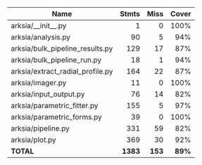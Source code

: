 | Name                               |    Stmts |     Miss |   Cover |
|----------------------------------- | -------: | -------: | ------: |
| arksia/\_\_init\_\_.py             |        1 |        0 |    100% |
| arksia/analysis.py                 |       90 |        5 |     94% |
| arksia/bulk\_pipeline\_results.py  |      129 |       17 |     87% |
| arksia/bulk\_pipeline\_run.py      |       18 |        1 |     94% |
| arksia/extract\_radial\_profile.py |      164 |       22 |     87% |
| arksia/imager.py                   |       11 |        0 |    100% |
| arksia/input\_output.py            |       76 |       14 |     82% |
| arksia/parametric\_fitter.py       |      155 |        5 |     97% |
| arksia/parametric\_forms.py        |       39 |        0 |    100% |
| arksia/pipeline.py                 |      331 |       59 |     82% |
| arksia/plot.py                     |      369 |       30 |     92% |
|                          **TOTAL** | **1383** |  **153** | **89%** |
